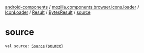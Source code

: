 [android-components](../../../../index.md) / [mozilla.components.browser.icons.loader](../../../index.md) / [IconLoader](../../index.md) / [Result](../index.md) / [BytesResult](index.md) / [source](./source.md)

# source

`val source: `[`Source`](../../../../mozilla.components.browser.icons/-icon/-source/index.md) [(source)](https://github.com/mozilla-mobile/android-components/blob/master/components/browser/icons/src/main/java/mozilla/components/browser/icons/loader/IconLoader.kt#L31)